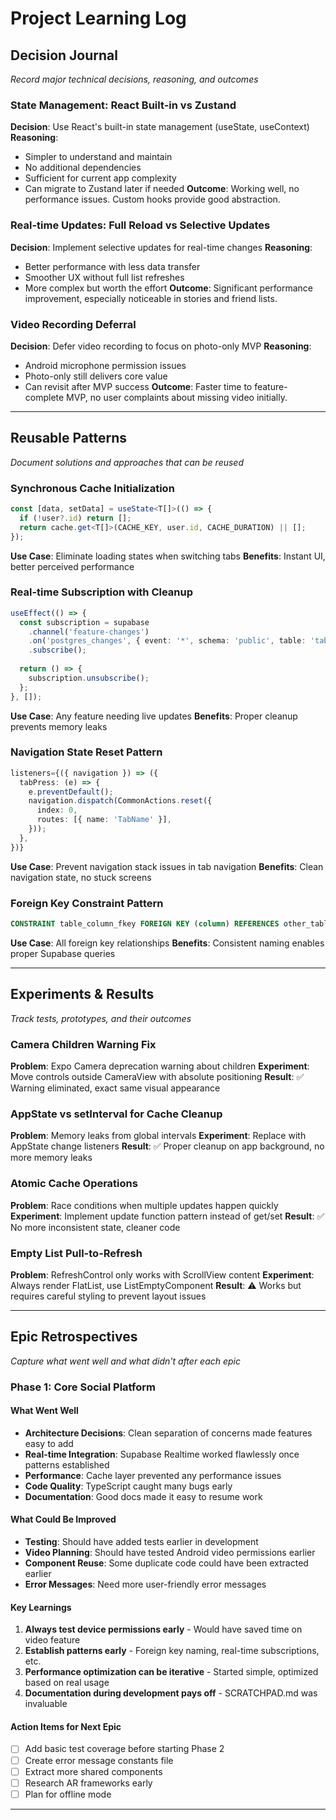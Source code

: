 # Project Learning Log

## Decision Journal
*Record major technical decisions, reasoning, and outcomes*

### State Management: React Built-in vs Zustand
**Decision**: Use React's built-in state management (useState, useContext)
**Reasoning**: 
- Simpler to understand and maintain
- No additional dependencies
- Sufficient for current app complexity
- Can migrate to Zustand later if needed
**Outcome**: Working well, no performance issues. Custom hooks provide good abstraction.

### Real-time Updates: Full Reload vs Selective Updates
**Decision**: Implement selective updates for real-time changes
**Reasoning**:
- Better performance with less data transfer
- Smoother UX without full list refreshes
- More complex but worth the effort
**Outcome**: Significant performance improvement, especially noticeable in stories and friend lists.

### Video Recording Deferral
**Decision**: Defer video recording to focus on photo-only MVP
**Reasoning**:
- Android microphone permission issues
- Photo-only still delivers core value
- Can revisit after MVP success
**Outcome**: Faster time to feature-complete MVP, no user complaints about missing video initially.

---

## Reusable Patterns
*Document solutions and approaches that can be reused*

### Synchronous Cache Initialization
```typescript
const [data, setData] = useState<T[]>(() => {
  if (!user?.id) return [];
  return cache.get<T[]>(CACHE_KEY, user.id, CACHE_DURATION) || [];
});
```
**Use Case**: Eliminate loading states when switching tabs
**Benefits**: Instant UI, better perceived performance

### Real-time Subscription with Cleanup
```typescript
useEffect(() => {
  const subscription = supabase
    .channel('feature-changes')
    .on('postgres_changes', { event: '*', schema: 'public', table: 'table_name' }, handler)
    .subscribe();
    
  return () => {
    subscription.unsubscribe();
  };
}, []);
```
**Use Case**: Any feature needing live updates
**Benefits**: Proper cleanup prevents memory leaks

### Navigation State Reset Pattern
```typescript
listeners={({ navigation }) => ({
  tabPress: (e) => {
    e.preventDefault();
    navigation.dispatch(CommonActions.reset({
      index: 0,
      routes: [{ name: 'TabName' }],
    }));
  },
})}
```
**Use Case**: Prevent navigation stack issues in tab navigation
**Benefits**: Clean navigation state, no stuck screens

### Foreign Key Constraint Pattern
```sql
CONSTRAINT table_column_fkey FOREIGN KEY (column) REFERENCES other_table(id) ON DELETE CASCADE
```
**Use Case**: All foreign key relationships
**Benefits**: Consistent naming enables proper Supabase queries

---

## Experiments & Results
*Track tests, prototypes, and their outcomes*

### Camera Children Warning Fix
**Problem**: Expo Camera deprecation warning about children
**Experiment**: Move controls outside CameraView with absolute positioning
**Result**: ✅ Warning eliminated, exact same visual appearance

### AppState vs setInterval for Cache Cleanup
**Problem**: Memory leaks from global intervals
**Experiment**: Replace with AppState change listeners
**Result**: ✅ Proper cleanup on app background, no more memory leaks

### Atomic Cache Operations
**Problem**: Race conditions when multiple updates happen quickly
**Experiment**: Implement update function pattern instead of get/set
**Result**: ✅ No more inconsistent state, cleaner code

### Empty List Pull-to-Refresh
**Problem**: RefreshControl only works with ScrollView content
**Experiment**: Always render FlatList, use ListEmptyComponent
**Result**: ⚠️ Works but requires careful styling to prevent layout issues

---

## Epic Retrospectives
*Capture what went well and what didn't after each epic*

### Phase 1: Core Social Platform

#### What Went Well
- **Architecture Decisions**: Clean separation of concerns made features easy to add
- **Real-time Integration**: Supabase Realtime worked flawlessly once patterns established
- **Performance**: Cache layer prevented any performance issues
- **Code Quality**: TypeScript caught many bugs early
- **Documentation**: Good docs made it easy to resume work

#### What Could Be Improved
- **Testing**: Should have added tests earlier in development
- **Video Planning**: Should have tested Android video permissions earlier
- **Component Reuse**: Some duplicate code could have been extracted earlier
- **Error Messages**: Need more user-friendly error messages

#### Key Learnings
1. **Always test device permissions early** - Would have saved time on video feature
2. **Establish patterns early** - Foreign key naming, real-time subscriptions, etc.
3. **Performance optimization can be iterative** - Started simple, optimized based on real usage
4. **Documentation during development pays off** - SCRATCHPAD.md was invaluable

#### Action Items for Next Epic
- [ ] Add basic test coverage before starting Phase 2
- [ ] Create error message constants file
- [ ] Extract more shared components
- [ ] Research AR frameworks early
- [ ] Plan for offline mode

---